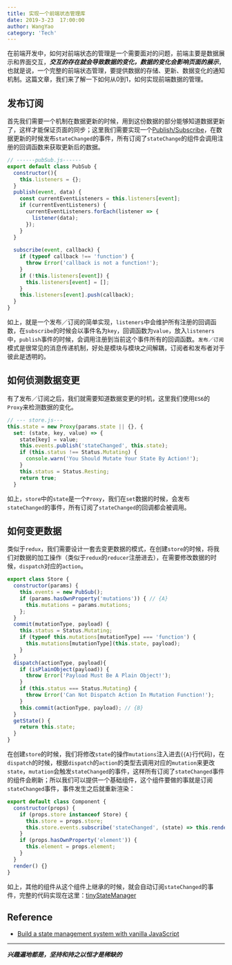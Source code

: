 ```yaml
---
title: 实现一个前端状态管理库
date: 2019-3-23  17:00:00
author: WangYao
category: 'Tech'
---
```

在前端开发中，如何对前端状态的管理是一个需要面对的问题，前端主要是数据展示和界面交互，***交互的存在就会导致数据的变化，数据的变化会影响页面的展示***，也就是说，一个完整的前端状态管理，要提供数据的存储、更新、数据变化的通知机制。这篇文章，我们来了解一下如何从0到1，如何实现前端数据的管理。
## 发布订阅
首先我们需要一个机制在数据更新的时候，用到这份数据的部分能够知道数据更新了，这样才能保证页面的同步；这里我们需要实现一个[Publish/Subscribe](https://en.wikipedia.org/wiki/Publish–subscribe_pattern)，在数据更新的时候发布`stateChanged`的事件，所有订阅了`stateChange`的组件会调用注册的回调函数来获取更新后的数据。
```javascript
// ------pubSub.js------
export default class PubSub {
  constructor(){
    this.listeners = {};
  }
  publish(event, data) {
    const currentEventListeners = this.listeners[event];
    if (currentEventListeners) {
      currentEventListeners.forEach(listener => {
        listener(data);
      });
    } 
  }
  
  subscribe(event, callback) {
    if (typeof callback !== 'function') {
      throw Error('callback is not a function!');
    }
    if (!this.listeners[event]) {
      this.listeners[event] = [];
    }
    this.listeners[event].push(callback);
  }
}
```
如上，就是一个发布／订阅的简单实现，`listeners`中会维护所有注册的回调函数，在`subscribe`的时候会以事件名为`key`，回调函数为`value`，放入`listeners`中，`publish`事件的时候，会调用注册到当前这个事件所有的回调函数。`发布／订阅`模式是很常见的消息传递机制，好处是模块与模块之间解耦，订阅者和发布者对于彼此是透明的。
## 如何侦测数据变更
有了发布／订阅之后，我们就需要知道数据变更的时机，这里我们使用`ES6`的`Proxy`来检测数据的变化。
```javascript
// --- store.js---
this.state = new Proxy(params.state || {}, {
  set: (state, key, value) => {
    state[key] = value;
    this.events.publish('stateChanged', this.state);
    if (this.status !== Status.Mutating) {
      console.warn('You Should Mutate Your State By Action!');
    }
    this.status = Status.Resting;
    return true;
  }
```
如上，`store`中的`state`是一个`Proxy`，我们在`set`数据的时候，会发布`stateChanged`的事件，所有订阅了`stateChanged`的回调都会被调用。
## 如何变更数据
类似于`redux`，我们需要设计一套去变更数据的模式，在创建`store`的时候，将我们对数据的加工操作（类似于`redux`的`reducer`注册进去），在需要修改数据的时候，`dispatch`对应的`action`。
```javascript
export class Store {
  constructor(params) {
    this.events = new PubSub();
    if (params.hasOwnProperty('mutations')) { // {A}
      this.mutations = params.mutations;
    };
  }
  commit(mutationType, payload) {
    this.status = Status.Mutating;
    if (typeof this.mutations[mutationType] === 'function') {
      this.mutations[mutationType](this.state, payload);
    }
  }
  dispatch(actionType, payload){
    if (isPlainObject(payload)) {
      throw Error('Payload Must Be A Plain Object!');
    }
    if (this.status === Status.Mutating) {
      throw Error('Can Not Dispatch Action In Mutation Function!');
    }
    this.commit(actionType, payload); // {B}
  }
  getState() {
    return this.state;
  }
}
```
在创建`store`的时候，我们将修改`state`的操作`mutations`注入进去(`{A}`行代码)，在`dispatch`的时候，根据`dispatch`的`action`的类型去调用对应的`mutation`来更改`state`，`mutation`会触发`stateChanged`的事件，这样所有订阅了`stateChanged`事件的组件会刷新；所以我们可以提供一个基础组件，这个组件要做的事就是订阅`stateChanged`事件，事件发生之后就重新渲染：
```javascript
export default class Component {
  constructor(props) {
    if (props.store instanceof Store) {
      this.store = props.store;
      this.store.events.subscribe('stateChanged', (state) => this.render(state));
    }
    if (props.hasOwnProperty('element')) {
      this.element = props.element;
    }
  }
  render() {}
}
```
如上，其他的组件从这个组件上继承的时候，就会自动订阅`stateChanged`的事件，完整的代码实现在这里：[tinyStateManager](https://github.com/Soyn/tinyStateManager)

## Reference
- [Build a state management system with vanilla JavaScript](https://css-tricks.com/build-a-state-management-system-with-vanilla-javascript/)
---
***兴趣遍地都是，坚持和持之以恒才是稀缺的***

